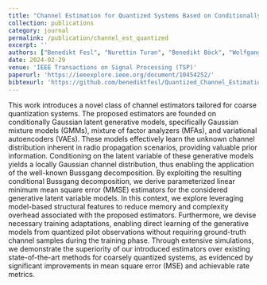 ```yaml
---
title: "Channel Estimation for Quantized Systems Based on Conditionally Gaussian Latent Models | [Paper](https://ieeexplore.ieee.org/document/10454252/) | [Code](https://github.com/benediktfesl/Quantized_Channel_Estimation)"
collection: publications
category: journal
permalink: /publication/channel_est_quantized
excerpt: ''
authors: ["Benedikt Fesl", "Nurettin Turan", "Benedikt Böck", "Wolfgang Utschick"]
date: 2024-02-29
venue: 'IEEE Transactions on Signal Processing (TSP)'
paperurl: 'https://ieeexplore.ieee.org/document/10454252/'
bibtexurl: 'https://github.com/benediktfesl/Quantized_Channel_Estimation'
---
```

This work introduces a novel class of channel estimators tailored for coarse quantization systems. The proposed estimators are founded on conditionally Gaussian latent generative models, specifically Gaussian mixture models (GMMs), mixture of factor analyzers (MFAs), and variational autoencoders (VAEs). These models effectively learn the unknown channel distribution inherent in radio propagation scenarios, providing valuable prior information. Conditioning on the latent variable of these generative models yields a locally Gaussian channel distribution, thus enabling the application of the well-known Bussgang decomposition. By exploiting the resulting conditional Bussgang decomposition, we derive parameterized linear minimum mean square error (MMSE) estimators for the considered generative latent variable models. In this context, we explore leveraging model-based structural features to reduce memory and complexity overhead associated with the proposed estimators. Furthermore, we devise necessary training adaptations, enabling direct learning of the generative models from quantized pilot observations without requiring ground-truth channel samples during the training phase. Through extensive simulations, we demonstrate the superiority of our introduced estimators over existing state-of-the-art methods for coarsely quantized systems, as evidenced by significant improvements in mean square error (MSE) and achievable rate metrics.
